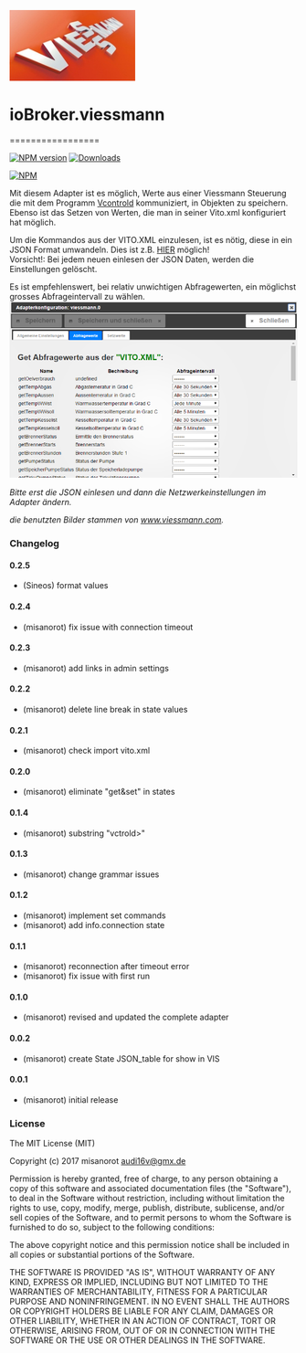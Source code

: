![Logo](admin/viessmann.png)
# ioBroker.viessmann
=================

[![NPM version](http://img.shields.io/npm/v/iobroker.viessmann.svg)](https://www.npmjs.com/package/iobroker.viessmann)
[![Downloads](https://img.shields.io/npm/dm/iobroker.viessmann.svg)](https://www.npmjs.com/package/iobroker.viessmann)

[![NPM](https://nodei.co/npm/iobroker.viessmann.png?downloads=true)](https://nodei.co/npm/iobroker.viessmann/)

Mit diesem Adapter ist es möglich, Werte aus einer Viessmann Steuerung 
die mit dem Programm [Vcontrold](https://openv.wikispaces.com/vcontrold) kommuniziert, 
in Objekten zu speichern. Ebenso ist das Setzen von Werten, die man in seiner Vito.xml konfiguriert hat möglich.

Um die Kommandos aus der VITO.XML einzulesen, ist es nötig, diese in ein JSON Format umwandeln. Dies ist z.B. [HIER](http://www.utilities-online.info/xmltojson/#.WFVQv_DhA1I) möglich!  
Vorsicht!: Bei jedem neuen einlesen der JSON Daten, werden die Einstellungen gelöscht.

Es ist empfehlenswert, bei relativ unwichtigen Abfragewerten, ein möglichst grosses Abfrageintervall zu wählen. 
![Logo](admin/img/Viessmann_settings.png)

*Bitte erst die JSON einlesen und dann die Netzwerkeinstellungen im Adapter ändern.*  

*die benutzten Bilder stammen von www.viessmann.com.*
### Changelog

#### 0.2.5
* (Sineos) format values

#### 0.2.4
* (misanorot) fix issue with connection timeout

#### 0.2.3
* (misanorot) add links in admin settings

#### 0.2.2
* (misanorot) delete line break in state values

#### 0.2.1
* (misanorot) check import vito.xml

#### 0.2.0
* (misanorot) eliminate "get&set" in states 

#### 0.1.4
* (misanorot) substring "vctrold>" 

#### 0.1.3
* (misanorot) change grammar issues 

#### 0.1.2
* (misanorot) implement set commands 
* (misanorot) add info.connection state

#### 0.1.1
* (misanorot) reconnection after timeout error
* (misanorot) fix issue with first run

#### 0.1.0
* (misanorot) revised and updated the complete adapter

#### 0.0.2
* (misanorot) create State JSON_table for show in VIS

#### 0.0.1
* (misanorot) initial release

### License

The MIT License (MIT)

Copyright (c) 2017 misanorot <audi16v@gmx.de>

Permission is hereby granted, free of charge, to any person obtaining a copy
of this software and associated documentation files (the "Software"), to deal
in the Software without restriction, including without limitation the rights
to use, copy, modify, merge, publish, distribute, sublicense, and/or sell
copies of the Software, and to permit persons to whom the Software is
furnished to do so, subject to the following conditions:

The above copyright notice and this permission notice shall be included in
all copies or substantial portions of the Software.

THE SOFTWARE IS PROVIDED "AS IS", WITHOUT WARRANTY OF ANY KIND, EXPRESS OR
IMPLIED, INCLUDING BUT NOT LIMITED TO THE WARRANTIES OF MERCHANTABILITY,
FITNESS FOR A PARTICULAR PURPOSE AND NONINFRINGEMENT. IN NO EVENT SHALL THE
AUTHORS OR COPYRIGHT HOLDERS BE LIABLE FOR ANY CLAIM, DAMAGES OR OTHER
LIABILITY, WHETHER IN AN ACTION OF CONTRACT, TORT OR OTHERWISE, ARISING FROM,
OUT OF OR IN CONNECTION WITH THE SOFTWARE OR THE USE OR OTHER DEALINGS IN
THE SOFTWARE.
